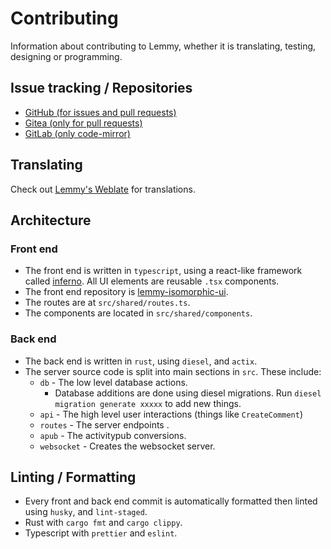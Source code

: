 # Contributing

Information about contributing to Lemmy, whether it is translating, testing, designing or programming.

## Issue tracking / Repositories

- [GitHub (for issues and pull requests)](https://github.com/LemmyNet/lemmy)
- [Gitea (only for pull requests)](https://yerbamate.dev/LemmyNet/lemmy)
- [GitLab (only code-mirror)](https://gitlab.com/dessalines/lemmy)

## Translating

Check out [Lemmy's Weblate](https://weblate.yerbamate.dev/projects/lemmy/) for translations.


## Architecture

### Front end

- The front end is written in `typescript`, using a react-like framework called [inferno](https://infernojs.org/). All UI elements are reusable `.tsx` components.
- The front end repository is [lemmy-isomorphic-ui](https://github.com/LemmyNet/lemmy-isomorphic-ui).
- The routes are at `src/shared/routes.ts`.
- The components are located in `src/shared/components`.

### Back end

- The back end is written in `rust`, using `diesel`, and `actix`.
- The server source code is split into main sections in `src`. These include: 
  - `db` - The low level database actions.
    - Database additions are done using diesel migrations. Run `diesel migration generate xxxxx` to add new things.
  - `api` - The high level user interactions (things like `CreateComment`)
  - `routes` - The server endpoints .
  - `apub` - The activitypub conversions.
  - `websocket` - Creates the websocket server. 

## Linting / Formatting

- Every front and back end commit is automatically formatted then linted using `husky`, and `lint-staged`.
- Rust with `cargo fmt` and `cargo clippy`.
- Typescript with `prettier` and `eslint`.
